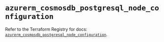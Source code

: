 # `azurerm_cosmosdb_postgresql_node_configuration`

Refer to the Terraform Registry for docs: [`azurerm_cosmosdb_postgresql_node_configuration`](https://registry.terraform.io/providers/hashicorp/azurerm/3.103.0/docs/resources/cosmosdb_postgresql_node_configuration).
